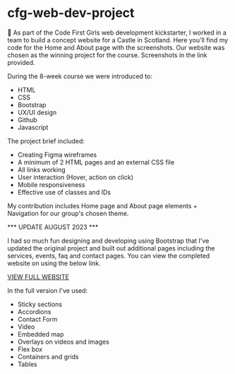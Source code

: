 # cfg-web-dev-project
🌟 As part of the Code First Girls web development kickstarter, I worked in a team to build a concept website for a Castle in Scotland. Here you'll find my code for the Home and About page with the screenshots. Our website was chosen as the winning project for the course. Screenshots in the link provided.

During the 8-week course we were introduced to:

- HTML
- CSS
- Bootstrap
- UX/UI design
- Github
- Javascript

The project brief included:

- Creating Figma wireframes
- A minimum of 2 HTML pages and an external CSS file
- All links working
- User interaction (Hover, action on click)
- Mobile responsiveness
- Effective use of classes and IDs

My contribution includes Home page and About page elements + Navigation for our group's chosen theme.

*** UPDATE AUGUST 2023 *** 

I had so much fun designing and developing using Bootstrap that I've updated the original project and built out additional pages including the services, events, faq and contact pages. You can view the completed website on using the below link.

[VIEW FULL WEBSITE](https://faria-code.github.io/pembrook-castle-concept-project/)

In the full version I've used:

- Sticky sections
- Accordions
- Contact Form
- Video
- Embedded map
- Overlays on videos and images
- Flex box
- Containers and grids
- Tables
